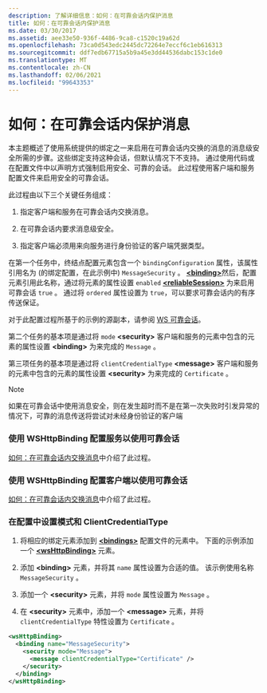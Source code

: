 ```yaml
---
description: 了解详细信息：如何：在可靠会话内保护消息
title: 如何：在可靠会话内保护消息
ms.date: 03/30/2017
ms.assetid: aee33e50-936f-4486-9ca8-c1520c19a62d
ms.openlocfilehash: 73ca0d543edc2445dc72264e7eccf6c1eb616313
ms.sourcegitcommit: ddf7edb67715a5b9a45e3dd44536dabc153c1de0
ms.translationtype: MT
ms.contentlocale: zh-CN
ms.lasthandoff: 02/06/2021
ms.locfileid: "99643353"
---
```

# <a name="how-to-secure-messages-within-reliable-sessions"></a>如何：在可靠会话内保护消息

本主题概述了使用系统提供的绑定之一来启用在可靠会话内交换的消息的消息级安全所需的步骤。这些绑定支持这种会话，但默认情况下不支持。 通过使用代码或在配置文件中以声明方式强制启用安全、可靠的会话。 此过程使用客户端和服务配置文件来启用安全的可靠会话。

此过程由以下三个关键任务组成：

1. 指定客户端和服务在可靠会话内交换消息。

1. 在可靠会话内要求消息级安全。

1. 指定客户端必须用来向服务进行身份验证的客户端凭据类型。

在第一个任务中，终结点配置元素包含一个 `bindingConfiguration` 属性，该属性引用名为 (的绑定配置，在此示例中) `MessageSecurity` 。 [**\<binding>**](../../configure-apps/file-schema/wcf/bindings.md)然后，配置元素引用此名称，通过将元素的属性设置 `enabled` [**\<reliableSession>**](/previous-versions/ms731375(v=vs.90)) 为来启用可靠会话 `true` 。 通过将 `ordered` 属性设置为 `true`，可以要求可靠会话内的有序传送保证。

对于此配置过程所基于的示例的源副本，请参阅 [WS 可靠会话](../samples/ws-reliable-session.md)。

第二个任务的基本项是通过将 `mode` **\<security>** 客户端和服务的元素中包含的元素的属性设置 **\<binding>** 为来完成的 `Message` 。

第三项任务的基本项是通过将 `clientCredentialType` **\<message>** 客户端和服务的元素中包含的元素的属性设置 **\<security>** 为来完成的 `Certificate` 。

> [!NOTE]
> 如果在可靠会话中使用消息安全，则在发生超时而不是在第一次失败时引发异常的情况下，可靠的消息传送将尝试对未经身份验证的客户端

### <a name="configure-the-service-with-a-wshttpbinding-to-use-a-reliable-session"></a>使用 WSHttpBinding 配置服务以使用可靠会话

[如何：在可靠会话内交换消息](how-to-exchange-messages-within-a-reliable-session.md)中介绍了此过程。

### <a name="configure-the-client-with-a-wshttpbinding-to-use-a-reliable-session"></a>使用 WSHttpBinding 配置客户端以使用可靠会话

[如何：在可靠会话内交换消息](how-to-exchange-messages-within-a-reliable-session.md)中介绍了此过程。

### <a name="set-the-mode-and-clientcredentialtype-in-configuration"></a>在配置中设置模式和 ClientCredentialType

1. 将相应的绑定元素添加到 [**\<bindings>**](../../configure-apps/file-schema/wcf/bindings.md) 配置文件的元素中。 下面的示例添加一个 [**\<wsHttpBinding>**](../../configure-apps/file-schema/wcf/wshttpbinding.md) 元素。

1. 添加 **\<binding>** 元素，并将其 `name` 属性设置为合适的值。 该示例使用名称 `MessageSecurity` 。

1. 添加一个 **\<security>** 元素，并将 `mode` 属性设置为 `Message` 。

1. 在 **\<security>** 元素中，添加一个 **\<message>** 元素，并将 `clientCredentialType` 特性设置为 `Certificate` 。

```xml
<wsHttpBinding>
  <binding name="MessageSecurity">
    <security mode="Message">
      <message clientCredentialType="Certificate" />
    </security>
  </binding>
</wsHttpBinding>
```
